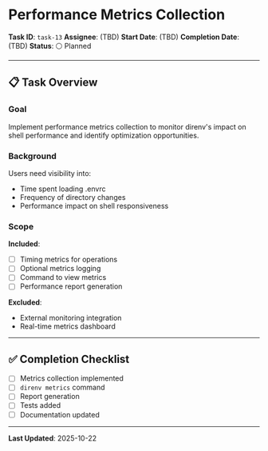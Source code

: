 # Performance Metrics Collection

**Task ID**: `task-13`
**Assignee**: (TBD)
**Start Date**: (TBD)
**Completion Date**: (TBD)
**Status**: ⚪ Planned

---

## 📋 Task Overview

### Goal
Implement performance metrics collection to monitor direnv's impact on shell performance and identify optimization opportunities.

### Background
Users need visibility into:
- Time spent loading .envrc
- Frequency of directory changes
- Performance impact on shell responsiveness

### Scope
**Included**:
- [ ] Timing metrics for operations
- [ ] Optional metrics logging
- [ ] Command to view metrics
- [ ] Performance report generation

**Excluded**:
- External monitoring integration
- Real-time metrics dashboard

---

## ✅ Completion Checklist

- [ ] Metrics collection implemented
- [ ] `direnv metrics` command
- [ ] Report generation
- [ ] Tests added
- [ ] Documentation updated

---

**Last Updated**: 2025-10-22
